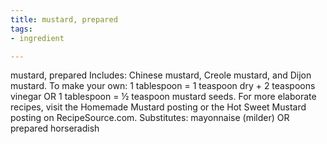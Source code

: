 ```yaml
---
title: mustard, prepared
tags:
- ingredient

---
```

mustard, prepared Includes: Chinese mustard, Creole mustard, and Dijon mustard. To make your own: 1 tablespoon = 1 teaspoon dry + 2 teaspoons vinegar OR 1 tablespoon = ½ teaspoon mustard seeds. For more elaborate recipes, visit the Homemade Mustard posting or the Hot Sweet Mustard posting on RecipeSource.com. Substitutes: mayonnaise (milder) OR prepared horseradish
